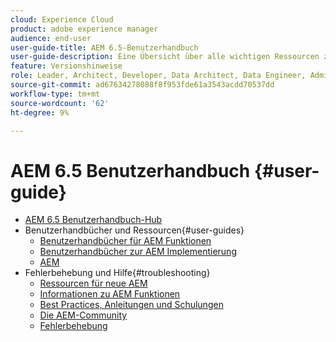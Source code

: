 ```yaml
---
cloud: Experience Cloud
product: adobe experience manager
audience: end-user
user-guide-title: AEM 6.5-Benutzerhandbuch
user-guide-description: Eine Übersicht über alle wichtigen Ressourcen zum Verständnis, Installieren, Verwalten und Verwenden von AEM 6.5
feature: Versionshinweise
role: Leader, Architect, Developer, Data Architect, Data Engineer, Administrator, Business Practitioner
source-git-commit: ad67634278088f8f953fde61a3543acdd70537dd
workflow-type: tm+mt
source-wordcount: '62'
ht-degree: 9%

---
```



# AEM 6.5 Benutzerhandbuch {#user-guide}

+ [AEM 6.5 Benutzerhandbuch-Hub](home.md)
+ Benutzerhandbücher und Ressourcen{#user-guides}
   + [Benutzerhandbücher für AEM Funktionen](capabilities.md)
   + [Benutzerhandbücher zur AEM Implementierung](implementation.md)
   + [AEM](resources.md)
+ Fehlerbehebung und Hilfe{#troubleshooting}
   + [Ressourcen für neue AEM](new.md)
   + [Informationen zu AEM Funktionen](learn.md)
   + [Best Practices, Anleitungen und Schulungen](best-practice.md)
   + [Die AEM-Community](community.md)
   + [Fehlerbehebung](troubleshooting.md)
